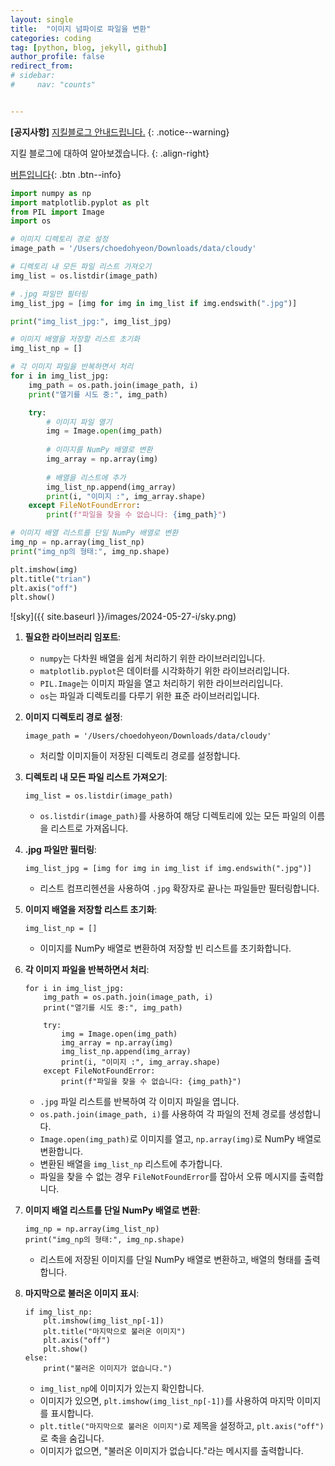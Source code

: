 ```yaml
---
layout: single
title:  "이미지 넘파이로 파일을 변환"
categories: coding
tag: [python, blog, jekyll, github]
author_profile: false
redirect_from:
# sidebar:
#     nav: "counts" 


---
```


**[공지사항]** [지킬블로그 안내드립니다.](https://mmistakes.github.io/minimal-mistakes/docs/quick-start-guide/)
{: .notice--warning}

지킬 블로그에 대하여 알아보겠습니다. 
{: .align-right}   
<!-- 오른쪽정렬 -->
[버튼입니다](https://google.com){: .btn .btn--info}

```python
import numpy as np
import matplotlib.pyplot as plt
from PIL import Image
import os

# 이미지 디렉토리 경로 설정
image_path = '/Users/choedohyeon/Downloads/data/cloudy'

# 디렉토리 내 모든 파일 리스트 가져오기
img_list = os.listdir(image_path)

# .jpg 파일만 필터링
img_list_jpg = [img for img in img_list if img.endswith(".jpg")]

print("img_list_jpg:", img_list_jpg)

# 이미지 배열을 저장할 리스트 초기화
img_list_np = []

# 각 이미지 파일을 반복하면서 처리
for i in img_list_jpg:
    img_path = os.path.join(image_path, i)
    print("열기를 시도 중:", img_path)

    try:
        # 이미지 파일 열기
        img = Image.open(img_path)
        
        # 이미지를 NumPy 배열로 변환
        img_array = np.array(img)
        
        # 배열을 리스트에 추가
        img_list_np.append(img_array)
        print(i, "이미지 :", img_array.shape)
    except FileNotFoundError:
        print(f"파일을 찾을 수 없습니다: {img_path}")

# 이미지 배열 리스트를 단일 NumPy 배열로 변환
img_np = np.array(img_list_np)
print("img_np의 형태:", img_np.shape)

plt.imshow(img)
plt.title("trian")
plt.axis("off")
plt.show()

```

![sky]({{ site.baseurl }}/images/2024-05-27-i/sky.png)

1. **필요한 라이브러리 임포트**:

   - `numpy`는 다차원 배열을 쉽게 처리하기 위한 라이브러리입니다.
   - `matplotlib.pyplot`은 데이터를 시각화하기 위한 라이브러리입니다.
   - `PIL.Image`는 이미지 파일을 열고 처리하기 위한 라이브러리입니다.
   - `os`는 파일과 디렉토리를 다루기 위한 표준 라이브러리입니다.

2. **이미지 디렉토리 경로 설정**:

   ```
   image_path = '/Users/choedohyeon/Downloads/data/cloudy'
   ```

   - 처리할 이미지들이 저장된 디렉토리 경로를 설정합니다.

3. **디렉토리 내 모든 파일 리스트 가져오기**:

   ```
   img_list = os.listdir(image_path)
   ```

   - `os.listdir(image_path)`를 사용하여 해당 디렉토리에 있는 모든 파일의 이름을 리스트로 가져옵니다.

4. **.jpg 파일만 필터링**:

   ```
   img_list_jpg = [img for img in img_list if img.endswith(".jpg")]
   ```

   - 리스트 컴프리헨션을 사용하여 `.jpg` 확장자로 끝나는 파일들만 필터링합니다.

5. **이미지 배열을 저장할 리스트 초기화**:

   ```
   img_list_np = []
   ```

   - 이미지를 NumPy 배열로 변환하여 저장할 빈 리스트를 초기화합니다.

6. **각 이미지 파일을 반복하면서 처리**:

   ```
   for i in img_list_jpg:
       img_path = os.path.join(image_path, i)
       print("열기를 시도 중:", img_path)
   
       try:
           img = Image.open(img_path)
           img_array = np.array(img)
           img_list_np.append(img_array)
           print(i, "이미지 :", img_array.shape)
       except FileNotFoundError:
           print(f"파일을 찾을 수 없습니다: {img_path}")
   ```

   - `.jpg` 파일 리스트를 반복하여 각 이미지 파일을 엽니다.
   - `os.path.join(image_path, i)`를 사용하여 각 파일의 전체 경로를 생성합니다.
   - `Image.open(img_path)`로 이미지를 열고, `np.array(img)`로 NumPy 배열로 변환합니다.
   - 변환된 배열을 `img_list_np` 리스트에 추가합니다.
   - 파일을 찾을 수 없는 경우 `FileNotFoundError`를 잡아서 오류 메시지를 출력합니다.

7. **이미지 배열 리스트를 단일 NumPy 배열로 변환**:

   ```
   img_np = np.array(img_list_np)
   print("img_np의 형태:", img_np.shape)
   ```

   - 리스트에 저장된 이미지를 단일 NumPy 배열로 변환하고, 배열의 형태를 출력합니다.

8. **마지막으로 불러온 이미지 표시**:

   ```
   if img_list_np:
       plt.imshow(img_list_np[-1])
       plt.title("마지막으로 불러온 이미지")
       plt.axis("off")
       plt.show()
   else:
       print("불러온 이미지가 없습니다.")
   ```

   - `img_list_np`에 이미지가 있는지 확인합니다.
   - 이미지가 있으면, `plt.imshow(img_list_np[-1])`를 사용하여 마지막 이미지를 표시합니다.
   - `plt.title("마지막으로 불러온 이미지")`로 제목을 설정하고, `plt.axis("off")`로 축을 숨깁니다.
   - 이미지가 없으면, "불러온 이미지가 없습니다."라는 메시지를 출력합니다.







